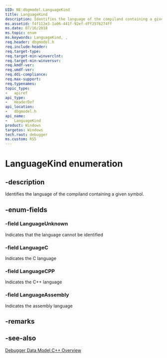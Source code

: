 ```yaml
---
UID: NE:dbgmodel.LanguageKind
title: LanguageKind
description: Identifies the language of the compiland containing a given symbol.
ms.assetid: f4f112e3-1a06-441f-92ef-dff2576274ff
ms.date: 07/16/2018
ms.topic: enum
ms.keywords: LanguageKind, , 
req.header: dbgmodel.h
req.include-header:
req.target-type:
req.target-min-winverclnt:
req.target-min-winversvr:
req.kmdf-ver:
req.umdf-ver:
req.ddi-compliance:
req.max-support:
req.typenames: 
topic_type: 
-	apiref
api_type: 
-	HeaderDef
api_location: 
-	dbgmodel.h
api_name: 
-	LanguageKind
product: Windows
targetos: Windows
tech.root: debugger
ms.custom: RS5
---
```


# LanguageKind enumeration

## -description

Identifies the language of the compiland containing a given symbol.

## -enum-fields

### -field LanguageUnknown 
Indicates that the language cannot be identified

### -field LanguageC 
Indicates the C language

### -field LanguageCPP 
Indicates the C++ language
   
### -field LanguageAssembly 
Indicates the assembly language

## -remarks

## -see-also

[Debugger Data Model C++ Overview](https://docs.microsoft.com/windows-hardware/drivers/debugger/data-model-cpp-overview)
